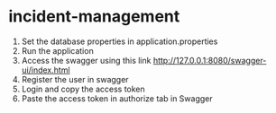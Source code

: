 # incident-management

1. Set the database properties in application.properties
2. Run the application
3. Access the swagger using this link http://127.0.0.1:8080/swagger-ui/index.html
4. Register the user in swagger
5. Login and copy the access token
6. Paste the access token in authorize tab in Swagger
